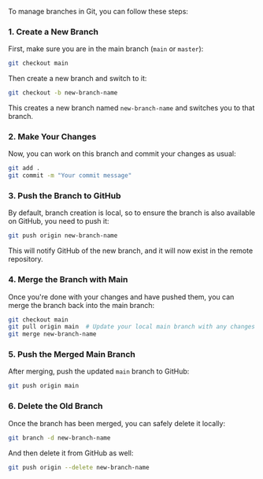 To manage branches in Git, you can follow these steps:

### 1. **Create a New Branch**
First, make sure you are in the main branch (`main` or `master`):

```bash
git checkout main
```

Then create a new branch and switch to it:

```bash
git checkout -b new-branch-name
```

This creates a new branch named `new-branch-name` and switches you to that branch.

### 2. **Make Your Changes**
Now, you can work on this branch and commit your changes as usual:

```bash
git add .
git commit -m "Your commit message"
```

### 3. **Push the Branch to GitHub**
By default, branch creation is local, so to ensure the branch is also available on GitHub, you need to push it:

```bash
git push origin new-branch-name
```

This will notify GitHub of the new branch, and it will now exist in the remote repository.

### 4. **Merge the Branch with Main**
Once you're done with your changes and have pushed them, you can merge the branch back into the main branch:

```bash
git checkout main
git pull origin main  # Update your local main branch with any changes from the remote
git merge new-branch-name
```

### 5. **Push the Merged Main Branch**
After merging, push the updated `main` branch to GitHub:

```bash
git push origin main
```

### 6. **Delete the Old Branch**
Once the branch has been merged, you can safely delete it locally:

```bash
git branch -d new-branch-name
```

And then delete it from GitHub as well:

```bash
git push origin --delete new-branch-name
```
